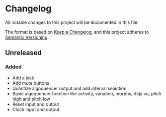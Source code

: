 # Changelog
All notable changes to this project will be documented in this file.

The format is based on [Keep a Changelog](https://keepachangelog.com/en/1.0.0/),
and this project adheres to [Semantic Versioning](https://semver.org/spec/v2.0.0.html).

## Unreleased

### Added

- Add a kick
- Add mute buttons
- Quantize algoquencer output and add interval selection
- Basic algoquencer function like activity, variation, morphs, déjà vu, pitch
  high and pitch low
- Reset input and output
- Clock input and output

